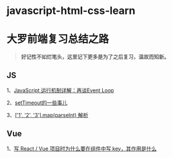 # javascript-html-css-learn

# 大罗前端复习总结之路
> #### 好记性不如烂笔头，这里记下更多是为了之后复习，温故而知新。

## JS
1、[JavaScript 运行机制详解：再谈Event Loop](https://github.com/Luoyangs/javascript-html-css-learn/blob/master/javascript/Event-Loop.md)

2、[setTimeout的一些事儿](https://github.com/Luoyangs/javascript-html-css-learn/blob/master/javascript/window.setTimeout.md)

3、[['1', '2', '3'].map(parseInt) 解析]()


## Vue
1、[写 React / Vue 项目时为什么要在组件中写 key，其作用是什么]()